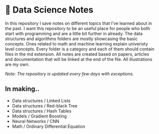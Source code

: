 # 📔 Data Science Notes
In this repository I save notes on different topics that I've learned about in the past. I want this repository to be an useful place for people who both start with programming and are a little bit further in already. The data structures and algorithms folders are mostly showcasing the basic concepts. Ones related to math and machine learning explain univeristy level concepts. Every folder is a category and each of them should contain files in the md extension. All notes are created based on papers, articles and documentation that will be linked at the end of the file. All illustrations are my own.

_Note: The repository is updated every few days with exceptions._

## In making..
- Data structures / Linked Lists
- Data structures / Red-black Tree
- Data structures / Hash Tables
- Models / Gradient Boosting
- Neural Networks / CNN
- Math / Ordinary Differential Equation
